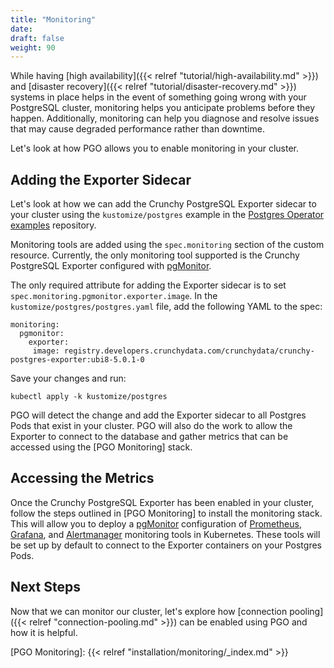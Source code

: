 ```yaml
---
title: "Monitoring"
date:
draft: false
weight: 90
---
```


While having [high availability]({{< relref "tutorial/high-availability.md" >}}) and [disaster recovery]({{< relref "tutorial/disaster-recovery.md" >}}) systems in place helps in the event of something going wrong with your PostgreSQL cluster, monitoring helps you anticipate problems before they happen. Additionally, monitoring can help you diagnose and resolve issues that may cause degraded performance rather than downtime.

Let's look at how PGO allows you to enable monitoring in your cluster.

## Adding the Exporter Sidecar

Let's look at how we can add the Crunchy PostgreSQL Exporter sidecar to your cluster using the `kustomize/postgres` example in the [Postgres Operator examples](https://github.com/CrunchyData/postgres-operator-examples/fork) repository.

Monitoring tools are added using the `spec.monitoring` section of the custom resource. Currently, the only monitoring tool supported is the Crunchy PostgreSQL Exporter configured with [pgMonitor].

The only required attribute for adding the Exporter sidecar is to set `spec.monitoring.pgmonitor.exporter.image`. In the `kustomize/postgres/postgres.yaml` file, add the following YAML to the spec:

```
monitoring:
  pgmonitor:
    exporter:
     image: registry.developers.crunchydata.com/crunchydata/crunchy-postgres-exporter:ubi8-5.0.1-0
```

Save your changes and run:

```
kubectl apply -k kustomize/postgres
```

PGO will detect the change and add the Exporter sidecar to all Postgres Pods that exist in your cluster. PGO will also do the work to allow the Exporter to connect to the database and gather metrics that can be accessed using the [PGO Monitoring] stack.

## Accessing the Metrics

Once the Crunchy PostgreSQL Exporter has been enabled in your cluster, follow the steps outlined in [PGO Monitoring] to install the monitoring stack. This will allow you to deploy a [pgMonitor] configuration of [Prometheus], [Grafana], and [Alertmanager] monitoring tools in Kubernetes. These tools will be set up by default to connect to the Exporter containers on your Postgres Pods.

## Next Steps

Now that we can monitor our cluster, let's explore how [connection pooling]({{< relref "connection-pooling.md" >}}) can be enabled using PGO and how it is helpful.

[pgMonitor]: https://github.com/CrunchyData/pgmonitor
[Grafana]: https://grafana.com/
[Prometheus]: https://prometheus.io/
[Alertmanager]: https://prometheus.io/docs/alerting/latest/alertmanager/
[PGO Monitoring]: {{< relref "installation/monitoring/_index.md" >}}
